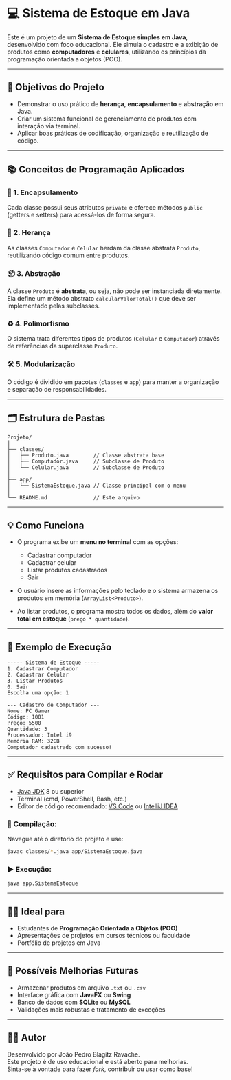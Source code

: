 
# 💻 Sistema de Estoque em Java

Este é um projeto de um **Sistema de Estoque simples em Java**, desenvolvido com foco educacional. Ele simula o cadastro e a exibição de produtos como **computadores** e **celulares**, utilizando os princípios da programação orientada a objetos (POO).

---

## 🚀 Objetivos do Projeto

- Demonstrar o uso prático de **herança**, **encapsulamento** e **abstração** em Java.
- Criar um sistema funcional de gerenciamento de produtos com interação via terminal.
- Aplicar boas práticas de codificação, organização e reutilização de código.

---

## 📚 Conceitos de Programação Aplicados

### 🧱 1. **Encapsulamento**
Cada classe possui seus atributos `private` e oferece métodos `public` (getters e setters) para acessá-los de forma segura.

### 🧬 2. **Herança**
As classes `Computador` e `Celular` herdam da classe abstrata `Produto`, reutilizando código comum entre produtos.

### 📦 3. **Abstração**
A classe `Produto` é **abstrata**, ou seja, não pode ser instanciada diretamente. Ela define um método abstrato `calcularValorTotal()` que deve ser implementado pelas subclasses.

### ♻️ 4. **Polimorfismo**
O sistema trata diferentes tipos de produtos (`Celular` e `Computador`) através de referências da superclasse `Produto`.

### 🛠️ 5. **Modularização**
O código é dividido em pacotes (`classes` e `app`) para manter a organização e separação de responsabilidades.

---

## 🗂️ Estrutura de Pastas

```
Projeto/
│
├── classes/
│   ├── Produto.java        // Classe abstrata base
│   ├── Computador.java     // Subclasse de Produto
│   └── Celular.java        // Subclasse de Produto
│
├── app/
│   └── SistemaEstoque.java // Classe principal com o menu
│
└── README.md               // Este arquivo
```

---

## 💡 Como Funciona

- O programa exibe um **menu no terminal** com as opções:
  - Cadastrar computador
  - Cadastrar celular
  - Listar produtos cadastrados
  - Sair

- O usuário insere as informações pelo teclado e o sistema armazena os produtos em memória (`ArrayList<Produto>`).

- Ao listar produtos, o programa mostra todos os dados, além do **valor total em estoque** (`preço * quantidade`).

---

## 🧪 Exemplo de Execução

```
----- Sistema de Estoque -----
1. Cadastrar Computador
2. Cadastrar Celular
3. Listar Produtos
0. Sair
Escolha uma opção: 1

--- Cadastro de Computador ---
Nome: PC Gamer
Código: 1001
Preço: 5500
Quantidade: 3
Processador: Intel i9
Memória RAM: 32GB
Computador cadastrado com sucesso!
```

---

## ✅ Requisitos para Compilar e Rodar

- [Java JDK](https://www.oracle.com/java/technologies/javase-jdk11-downloads.html) 8 ou superior
- Terminal (cmd, PowerShell, Bash, etc.)
- Editor de código recomendado: [VS Code](https://code.visualstudio.com/) ou [IntelliJ IDEA](https://www.jetbrains.com/idea/)

### 🔧 Compilação:

Navegue até o diretório do projeto e use:

```bash
javac classes/*.java app/SistemaEstoque.java
```

### ▶️ Execução:

```bash
java app.SistemaEstoque
```

---

## 👨‍🏫 Ideal para

- Estudantes de **Programação Orientada a Objetos (POO)**
- Apresentações de projetos em cursos técnicos ou faculdade
- Portfólio de projetos em Java

---

## 📌 Possíveis Melhorias Futuras

- Armazenar produtos em arquivo `.txt` ou `.csv`
- Interface gráfica com **JavaFX** ou **Swing**
- Banco de dados com **SQLite** ou **MySQL**
- Validações mais robustas e tratamento de exceções

---

## 🧑‍💻 Autor

Desenvolvido por João Pedro Blagitz Ravache.  
Este projeto é de uso educacional e está aberto para melhorias.  
Sinta-se à vontade para fazer *fork*, contribuir ou usar como base!

